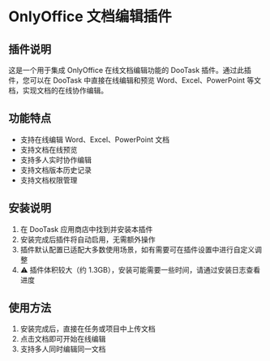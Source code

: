 # OnlyOffice 文档编辑插件

## 插件说明
这是一个用于集成 OnlyOffice 在线文档编辑功能的 DooTask 插件。通过此插件，您可以在 DooTask 中直接在线编辑和预览 Word、Excel、PowerPoint 等文档，实现文档的在线协作编辑。

## 功能特点
- 支持在线编辑 Word、Excel、PowerPoint 文档
- 支持文档在线预览
- 支持多人实时协作编辑
- 支持文档版本历史记录
- 支持文档权限管理

## 安装说明

1. 在 DooTask 应用商店中找到并安装本插件
2. 安装完成后插件将自动启用，无需额外操作
3. 插件默认配置已适配大多数使用场景，如有需要可在插件设置中进行自定义调整
4. ⚠️ 插件体积较大（约 1.3GB），安装可能需要一些时间，请通过安装日志查看进度

## 使用方法
1. 安装完成后，直接在任务或项目中上传文档
2. 点击文档即可开始在线编辑
3. 支持多人同时编辑同一文档